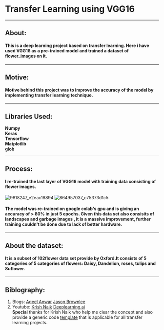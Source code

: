 # Transfer Learning using VGG16
_________________________________________________________________________________________________________________
## About:  
#### This is a **deep learning project** based on transfer learning. Here i have used VGG16 as a pre-trained model and trained a dataset of flower_images on it.  
_________________________________________________________________________________________________________________
## Motive:  
#### Motive behind this project was to improve the accuracy of the model by implementing transfer learning technique.
_________________________________________________________________________________________________________________
## Libraries Used:  
   **Numpy**  
   **Keras**  
   **Tensorflow**  
   **Matplotlib**  
   **glob**  
_________________________________________________________________________________________________________________
## Process:  
#### I re-trained the last layer of VGG16 model with training data consisting of flower images.  
![9818247_e2eac18894](https://user-images.githubusercontent.com/61156183/97415095-cb982a00-192a-11eb-8ca5-55b857c5c3e4.jpg)
 ![864957037_c75373d1c5](https://user-images.githubusercontent.com/61156183/97415236-f8e4d800-192a-11eb-904e-6c92a61aed0f.jpg)
  
#### The model was re-trained on google colab's gpu and is giving an accuracy of > 80% in just 5 epochs. Given this data set also consisits of landscapes and garbage images , it is a massive improvement, further training couldn't be done due to lack of better hardware.
_________________________________________________________________________________________________________________
## About the dataset:
#### It is a subset of 102flower data set provide by Oxford.It consists of 5 categories of 5 categories of flowers: Daisy, Dandelion, roses, tulips and Suflower.  
_________________________________________________________________________________________________________________
## Biblography:
1. Blogs:  [Aqeel Anwar](https://towardsdatascience.com/the-w3h-of-alexnet-vggnet-resnet-and-inception-7baaaecccc96)  [Jason Brownlee](https://machinelearningmastery.com/how-to-improve-performance-with-transfer-learning-for-deep-learning-neural-networks/)  
2. Youtube: [Krish Naik](https://www.youtube.com/watch?v=zBOavqh3kWU&t=758s)  [Deeplearning.ai](https://www.youtube.com/channel/UCcIXc5mJsHVYTZR1maL5l9w)  
**Special** thanks for Krish Naik who help me clear the concept and also provide a generic code [template](https://github.com/krishnaik06/Transfer-Learning) that is applicable for all transfer learning projects.  
